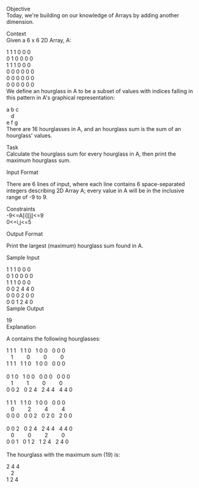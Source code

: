 Objective</br>
Today, we're building on our knowledge of Arrays by adding another dimension. </br>

Context</br>
Given a 6 x 6 2D Array, A:</br>

1 1 1 0 0 0</br>
0 1 0 0 0 0</br>
1 1 1 0 0 0</br>
0 0 0 0 0 0</br>
0 0 0 0 0 0</br>
0 0 0 0 0 0</br>
We define an hourglass in A to be a subset of values with indices falling in this pattern in A's graphical representation:</br>

a b c</br>
&nbsp;&nbsp;&nbsp;d</br>
e f g</br>
There are 16 hourglasses in A, and an hourglass sum is the sum of an hourglass' values.</br>

Task</br>
Calculate the hourglass sum for every hourglass in A, then print the maximum hourglass sum.</br>

Input Format</br>

There are 6 lines of input, where each line contains 6 space-separated integers describing 2D Array A; every value in A will be in the inclusive range of -9 to 9.</br>

Constraints</br>
-9<=A[i][j]<=9</br>
0<=i,j<=5</br>

Output Format</br>

Print the largest (maximum) hourglass sum found in A.</br>

Sample Input</br>

1 1 1 0 0 0</br>
0 1 0 0 0 0</br>
1 1 1 0 0 0</br>
0 0 2 4 4 0</br>
0 0 0 2 0 0</br>
0 0 1 2 4 0</br>
Sample Output</br>

19</br>
Explanation</br>

A contains the following hourglasses:</br>

1 1 1&nbsp;&nbsp;&nbsp;1 1 0&nbsp;&nbsp;&nbsp;1 0 0&nbsp;&nbsp;&nbsp;0 0 0</br>
&nbsp;&nbsp;&nbsp;1&nbsp;&nbsp;&nbsp;&nbsp;&nbsp;&nbsp;&nbsp;&nbsp;&nbsp;0&nbsp;&nbsp;&nbsp;&nbsp;&nbsp;&nbsp;&nbsp;&nbsp;&nbsp;0&nbsp;&nbsp;&nbsp;&nbsp;&nbsp;&nbsp;&nbsp;&nbsp;&nbsp;0</br>
1 1 1&nbsp;&nbsp;&nbsp;1 1 0&nbsp;&nbsp;&nbsp;1 0 0&nbsp;&nbsp;&nbsp;0 0 0</br>
</br>
0 1 0&nbsp;&nbsp;&nbsp;1 0 0&nbsp;&nbsp;&nbsp;0 0 0&nbsp;&nbsp;&nbsp;0 0 0</br>
&nbsp;&nbsp;&nbsp;1&nbsp;&nbsp;&nbsp;&nbsp;&nbsp;&nbsp;&nbsp;&nbsp;&nbsp;1&nbsp;&nbsp;&nbsp;&nbsp;&nbsp;&nbsp;&nbsp;&nbsp;&nbsp;0&nbsp;&nbsp;&nbsp;&nbsp;&nbsp;&nbsp;&nbsp;&nbsp;&nbsp;0</br>
0 0 2&nbsp;&nbsp;&nbsp;0 2 4&nbsp;&nbsp;&nbsp;2 4 4&nbsp;&nbsp;&nbsp;4 4 0</br>
</br>
1 1 1&nbsp;&nbsp;&nbsp;1 1 0&nbsp;&nbsp;&nbsp;1 0 0&nbsp;&nbsp;&nbsp;0 0 0</br>
&nbsp;&nbsp;&nbsp;0&nbsp;&nbsp;&nbsp;&nbsp;&nbsp;&nbsp;&nbsp;&nbsp;&nbsp;2&nbsp;&nbsp;&nbsp;&nbsp;&nbsp;&nbsp;&nbsp;&nbsp;&nbsp;4&nbsp;&nbsp;&nbsp;&nbsp;&nbsp;&nbsp;&nbsp;&nbsp;&nbsp;4</br>
0 0 0&nbsp;&nbsp;&nbsp;0 0 2&nbsp;&nbsp;&nbsp;0 2 0&nbsp;&nbsp;&nbsp;2 0 0</br>
</br>
0 0 2&nbsp;&nbsp;&nbsp;0 2 4&nbsp;&nbsp;&nbsp;2 4 4&nbsp;&nbsp;&nbsp;4 4 0</br>
&nbsp;&nbsp;&nbsp;0&nbsp;&nbsp;&nbsp;&nbsp;&nbsp;&nbsp;&nbsp;&nbsp;&nbsp;0&nbsp;&nbsp;&nbsp;&nbsp;&nbsp;&nbsp;&nbsp;&nbsp;&nbsp;2&nbsp;&nbsp;&nbsp;&nbsp;&nbsp;&nbsp;&nbsp;&nbsp;&nbsp;0</br>
0 0 1&nbsp;&nbsp;&nbsp;0 1 2&nbsp;&nbsp;&nbsp;1 2 4&nbsp;&nbsp;&nbsp;2 4 0</br>
</br>
The hourglass with the maximum sum (19) is:</br>

2 4 4</br>
&nbsp;&nbsp;&nbsp;2</br>
1 2 4</br>

